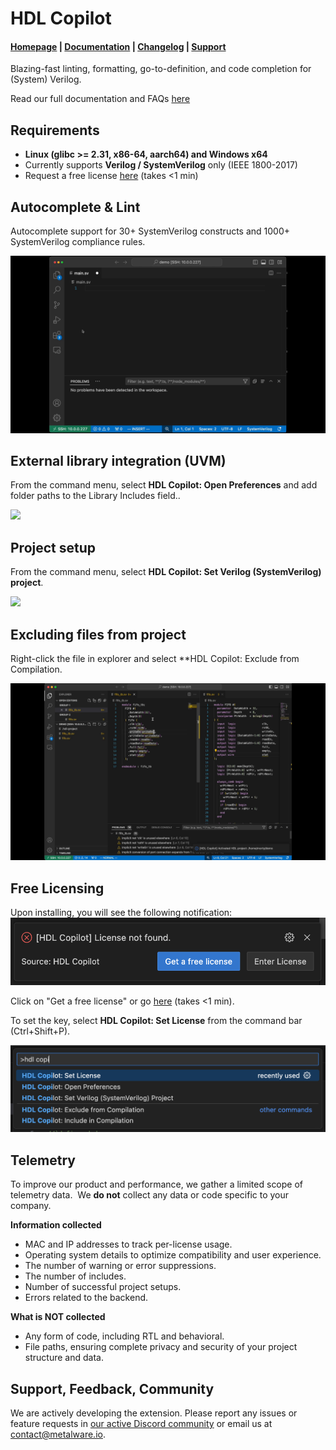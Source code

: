 # HDL Copilot

#### [Homepage](https://www.metalware.io/) | [Documentation](https://docs.metalware.io/hdl-copilot/) | [Changelog](https://marketplace.visualstudio.com/items/metalware-inc.hdl-copilot/changelog) | [Support](https://discord.gg/gntuHgpfDH)

Blazing-fast linting, formatting, go-to-definition, and code completion for (System) Verilog.

Read our full documentation and FAQs [here](https://docs.metalware.io/hdl-copilot/)
## Requirements

* **Linux (glibc >= 2.31, x86-64, aarch64) and Windows x64**
* Currently supports **Verilog / SystemVerilog** only (IEEE 1800-2017)
* Request a free license [here](https://license.metalware.io/) (takes <1 min)

## Autocomplete & Lint

Autocomplete support for 30+ SystemVerilog constructs and 1000+ SystemVerilog compliance rules.

<img src="https://github.com/metalware-inc/public-assets/blob/main/hdl-copilot/vscode/images/hdl_copilot_lowres autcomplete_v5.png?raw=true">

## External library integration (UVM)

From the command menu, select **HDL Copilot: Open Preferences** and add folder paths to the Library Includes field..

<img src="https://github.com/metalware-inc/public-assets/blob/main/hdl-copilot/vscode/images/hdl_copilot_lowres_third_party_uvm_v6.png?raw=true">

## Project setup

From the command menu, select **HDL Copilot: Set Verilog (SystemVerilog) project**.

<img src="https://github.com/metalware-inc/public-assets/blob/main/hdl-copilot/vscode/images/hdl_copilot_easy_setup_low_res_v1.png?raw=true">

## Excluding files from project

Right-click the file in explorer and select **HDL Copilot: Exclude from Compilation.

![dep-1](https://github.com/metalware-inc/public-assets/blob/main/hdl-copilot/vscode/images/hdl_copilot_exclude_from_compilation_v1.png?raw=true)

## Free Licensing

Upon installing, you will see the following notification:
![setup-1](https://github.com/metalware-inc/public-assets/blob/main/hdl-copilot/vscode/images/license-not-found.png?raw=true)

Click on "Get a free license" or go [here](https://license.metalware.io/) (takes <1 min).

To set the key, select **HDL Copilot: Set License** from the command bar (Ctrl+Shift+P).

![setup-2](https://github.com/metalware-inc/public-assets/blob/main/hdl-copilot/vscode/images/set-license.png?raw=true)

## Telemetry

To improve our product and performance, we gather a limited scope of telemetry data.  We **do not** collect any data or code specific to your company.

**Information collected**

- MAC and IP addresses to track per-license usage.
- Operating system details to optimize compatibility and user experience.
- The number of warning or error suppressions.
- The number of includes.
- Number of successful project setups.
- Errors related to the backend.

**What is NOT collected**

- Any form of code, including RTL and behavioral.
- File paths, ensuring complete privacy and security of your project structure and data.

## Support, Feedback, Community

We are actively developing the extension. Please report any issues or feature requests in [our active Discord community](https://discord.gg/gntuHgpfDH) or email us at [contact@metalware.io](mailto:contact@metalware.io).
